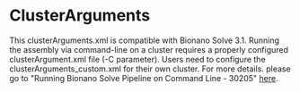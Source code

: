 # ClusterArguments

This clusterArguments.xml is compatible with Bionano Solve 3.1. Running the assembly via command-line on a cluster requires a properly configured clusterArgument.xml file (-C parameter).  Users need to configure the clusterArguments_custom.xml for their own cluster. For more details. please go to "Running Bionano Solve Pipeline on Command Line - 30205" [here](https://bionanogenomics.com/support-page/bionano-solve/).

